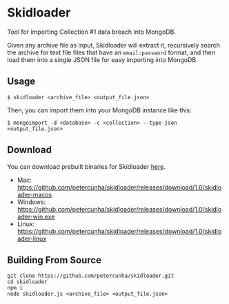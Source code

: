 # Skidloader
Tool for importing Collection #1 data breach into MongoDB. 

Given any archive file as input, Skidloader will extract it, recursively search the archive for text file files that have an `email:password` format, and then load them into a single JSON file for easy importing into MongoDB.


## Usage
`$ skidloader <archive_file> <output_file.json>`

Then, you can import them into your MongoDB instance like this:

`$ mongoimport -d <database> -c <collection> --type json <output_file.json>`


## Download
You can download prebuilt binaries for Skidloader [here](https://github.com/petercunha/skidloader/releases).

- Mac: https://github.com/petercunha/skidloader/releases/download/1.0/skidloader-macos
- Windows: https://github.com/petercunha/skidloader/releases/download/1.0/skidloader-win.exe
- Linux: https://github.com/petercunha/skidloader/releases/download/1.0/skidloader-linux


## Building From Source
```
git clone https://github.com/petercunha/skidloader.git
cd skidloader
npm i
node skidloader.js <archive_file> <output_file.json>
```
